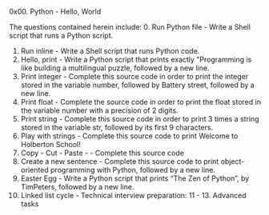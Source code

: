 0x00. Python - Hello, World

The questions contained herein include:
0. Run Python file - Write a Shell script that runs a Python script.
1. Run inline - Write a Shell script that runs Python code.
2. Hello, print - Write a Python script that prints exactly "Programming is like building a multilingual puzzle, followed by a new line.
3. Print integer - Complete this source code in order to print the integer stored in the variable number, followed by Battery street, followed by a new line.
4. Print float - Complete the source code in order to print the float stored in the variable number with a precision of 2 digits.
5. Print string - Complete this source code in order to print 3 times a string stored in the variable str, followed by its first 9 characters.
6. Play with strings - Complete this source code to print Welcome to Holberton School!
7. Copy - Cut - Paste - - Complete this source code
8. Create a new sentence - Complete this source code to print object-oriented programming with Python, followed by a new line.
9. Easter Egg - Write a Python script that prints “The Zen of Python”, by TimPeters, followed by a new line.
10. Linked list cycle - Technical interview preparation:
11 - 13. Advanced tasks
